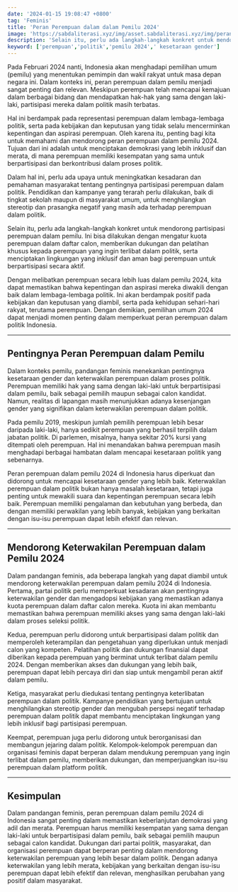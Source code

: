 ```yaml
---
date: '2024-01-15 19:08:47 +0800'
tag: 'Feminis'
title: 'Peran Perempuan dalam dalam Pemilu 2024'
image: 'https://sabdaliterasi.xyz/img/asset.sabdaliterasi.xyz/img/peran-perempuan-dalam-dalam-pemilu-2024.jpeg'
description: 'Selain itu, perlu ada langkah-langkah konkret untuk mendorong partisipasi perempuan dalam pemilu. Ini bisa dilakukan dengan mengatur kuota perempuan.'
keyword: ['perempuan','politik','pemilu 2024',' kesetaraan gender']
---
```

<p>Pada Februari 2024 nanti, Indonesia akan menghadapi pemilihan umum (pemilu) yang menentukan pemimpin dan wakil rakyat untuk masa depan negara ini. Dalam konteks ini, peran perempuan dalam pemilu menjadi sangat penting dan relevan. Meskipun perempuan telah mencapai kemajuan dalam berbagai bidang dan mendapatkan hak-hak yang sama dengan laki-laki, partisipasi mereka dalam politik masih terbatas. </p><p>Hal ini berdampak pada representasi perempuan dalam lembaga-lembaga politik, serta pada kebijakan dan keputusan yang tidak selalu mencerminkan kepentingan dan aspirasi perempuan. Oleh karena itu, penting bagi kita untuk memahami dan mendorong peran perempuan dalam pemilu 2024. Tujuan dari ini adalah untuk menciptakan demokrasi yang lebih inklusif dan merata, di mana perempuan memiliki kesempatan yang sama untuk berpartisipasi dan berkontribusi dalam proses politik.</p><p>Dalam hal ini, perlu ada upaya untuk meningkatkan kesadaran dan pemahaman masyarakat tentang pentingnya partisipasi perempuan dalam politik. Pendidikan dan kampanye yang terarah perlu dilakukan, baik di tingkat sekolah maupun di masyarakat umum, untuk menghilangkan stereotip dan prasangka negatif yang masih ada terhadap perempuan dalam politik.</p><p>Selain itu, perlu ada langkah-langkah konkret untuk mendorong partisipasi perempuan dalam pemilu. Ini bisa dilakukan dengan mengatur kuota perempuan dalam daftar calon, memberikan dukungan dan pelatihan khusus kepada perempuan yang ingin terlibat dalam politik, serta menciptakan lingkungan yang inklusif dan aman bagi perempuan untuk berpartisipasi secara aktif.</p><p>Dengan melibatkan perempuan secara lebih luas dalam pemilu 2024, kita dapat memastikan bahwa kepentingan dan aspirasi mereka diwakili dengan baik dalam lembaga-lembaga politik. Ini akan berdampak positif pada kebijakan dan keputusan yang diambil, serta pada kehidupan sehari-hari rakyat, terutama perempuan. Dengan demikian, pemilihan umum 2024 dapat menjadi momen penting dalam memperkuat peran perempuan dalam politik Indonesia.</p><hr><h2>Pentingnya Peran Perempuan dalam Pemilu</h2><p>Dalam konteks pemilu, pandangan feminis menekankan pentingnya kesetaraan gender dan keterwakilan perempuan dalam proses politik. Perempuan memiliki hak yang sama dengan laki-laki untuk berpartisipasi dalam pemilu, baik sebagai pemilih maupun sebagai calon kandidat. Namun, realitas di lapangan masih menunjukkan adanya kesenjangan gender yang signifikan dalam keterwakilan perempuan dalam politik.</p><p>Pada pemilu 2019, meskipun jumlah pemilih perempuan lebih besar daripada laki-laki, hanya sedikit perempuan yang berhasil terpilih dalam jabatan politik. Di parlemen, misalnya, hanya sekitar 20% kursi yang ditempati oleh perempuan. Hal ini menandakan bahwa perempuan masih menghadapi berbagai hambatan dalam mencapai kesetaraan politik yang sebenarnya.</p><p>Peran perempuan dalam pemilu 2024 di Indonesia harus diperkuat dan didorong untuk mencapai kesetaraan gender yang lebih baik. Keterwakilan perempuan dalam politik bukan hanya masalah kesetaraan, tetapi juga penting untuk mewakili suara dan kepentingan perempuan secara lebih baik. Perempuan memiliki pengalaman dan kebutuhan yang berbeda, dan dengan memiliki perwakilan yang lebih banyak, kebijakan yang berkaitan dengan isu-isu perempuan dapat lebih efektif dan relevan.</p><hr><h2>Mendorong Keterwakilan Perempuan dalam Pemilu 2024</h2><p>Dalam pandangan feminis, ada beberapa langkah yang dapat diambil untuk mendorong keterwakilan perempuan dalam pemilu 2024 di Indonesia. Pertama, partai politik perlu memperkuat kesadaran akan pentingnya keterwakilan gender dan mengadopsi kebijakan yang memastikan adanya kuota perempuan dalam daftar calon mereka. Kuota ini akan membantu memastikan bahwa perempuan memiliki akses yang sama dengan laki-laki dalam proses seleksi politik.</p><p>Kedua, perempuan perlu didorong untuk berpartisipasi dalam politik dan memperoleh keterampilan dan pengetahuan yang diperlukan untuk menjadi calon yang kompeten. Pelatihan politik dan dukungan finansial dapat diberikan kepada perempuan yang berminat untuk terlibat dalam pemilu 2024. Dengan memberikan akses dan dukungan yang lebih baik, perempuan dapat lebih percaya diri dan siap untuk mengambil peran aktif dalam pemilu.</p><p>Ketiga, masyarakat perlu diedukasi tentang pentingnya keterlibatan perempuan dalam politik. Kampanye pendidikan yang bertujuan untuk menghilangkan stereotip gender dan mengubah persepsi negatif terhadap perempuan dalam politik dapat membantu menciptakan lingkungan yang lebih inklusif bagi partisipasi perempuan.</p><p>Keempat, perempuan juga perlu didorong untuk berorganisasi dan membangun jejaring dalam politik. Kelompok-kelompok perempuan dan organisasi feminis dapat berperan dalam mendukung perempuan yang ingin terlibat dalam pemilu, memberikan dukungan, dan memperjuangkan isu-isu perempuan dalam platform politik.</p><hr><h2>Kesimpulan</h2><p>Dalam pandangan feminis, peran perempuan dalam pemilu 2024 di Indonesia sangat penting dalam memastikan keberlanjutan demokrasi yang adil dan merata. Perempuan harus memiliki kesempatan yang sama dengan laki-laki untuk berpartisipasi dalam pemilu, baik sebagai pemilih maupun sebagai calon kandidat. Dukungan dari partai politik, masyarakat, dan organisasi perempuan dapat berperan penting dalam mendorong keterwakilan perempuan yang lebih besar dalam politik. Dengan adanya keterwakilan yang lebih merata, kebijakan yang berkaitan dengan isu-isu perempuan dapat lebih efektif dan relevan, menghasilkan perubahan yang positif dalam masyarakat.</p>
